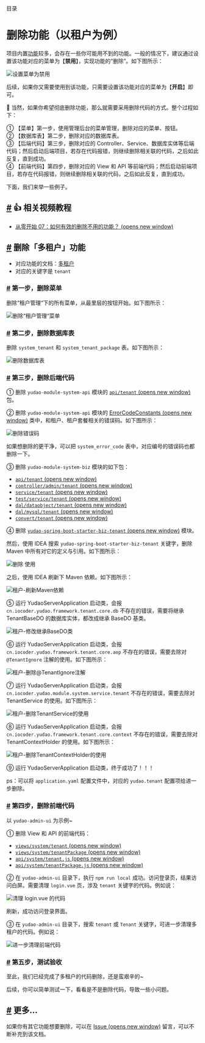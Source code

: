 目录

# 删除功能（以租户为例）

项目内置[功能](/feature)较多，会存在一些你可能用不到的功能。一般的情况下，建议通过设置该功能对应的菜单为【**禁用**】，实现功能的“删除”。如下图所示：

![设置菜单为禁用](./static/设置菜单禁用.png)

后续，如果你又需要使用到该功能，只需要设置该功能对应的菜单为【**开启**】即可。

🙂 当然，如果你希望彻底删除功能，那么就需要采用删除代码的方式。整个过程如下：

① 【菜单】第一步，使用管理后台的菜单管理，删除对应的菜单、按钮。  
② 【数据库表】第二步，删除对应的数据库表。  
③ 【后端代码】第三步，删除对应的 Controller、Service、数据库实体等后端代码；然后启动后端项目，若存在代码报错，则继续删除相关联的代码，之后如此反复，直到成功。  
④ 【前端代码】第四步，删除对应的 View 和 API 等前端代码；然后启动前端项目，若存在代码报错，则继续删除相关联的代码，之后如此反复，直到成功。

下面，我们来举一些例子。

## [#](#👍-相关视频教程) 👍 相关视频教程

*   [从零开始 07：如何有效的删除不用的功能？ (opens new window)](https://t.zsxq.com/07EUrZrNV)

## [#](#删除「多租户」功能) 删除「多租户」功能

*   对应功能的文档：[多租户](/saas-tenant/)
*   对应的关键字是 `tenant`

### [#](#第一步-删除菜单) 第一步，删除菜单

删除“租户管理“下的所有菜单，从最里层的按钮开始。如下图所示：

![删除“租户管理“菜单](./static/租户-删除菜单.png)

### [#](#第二步-删除数据库表) 第二步，删除数据库表

删除 `system_tenant` 和 `system_tenant_package` 表。如下图所示：

![删除数据库表](./static/租户-删除数据库表.png)

### [#](#第三步-删除后端代码) 第三步，删除后端代码

① 删除 `yudao-module-system-api` 模块的 [`api/tenant` (opens new window)](https://gitee.com/zhijiantianya/yudao-cloud/tree/master/yudao-module-system/yudao-module-system-api/src/main/java/cn/iocoder/yudao/module/system/api/tenant) 包。

② 删除 `yudao-module-system-api` 模块的 [ErrorCodeConstants (opens new window)](https://gitee.com/zhijiantianya/yudao-cloud/blob/master/yudao-module-system/yudao-module-system-api/src/main/java/cn/iocoder/yudao/module/system/enums/ErrorCodeConstants.java) 类中，和租户、租户套餐相关的错误码。如下图所示：

![删除错误码](./static/租户-删除错误码.png)

如果想删除的更干净，可以把 `system_error_code` 表中，对应编号的错误码也都删除一下。

③ 删除 `yudao-module-system-biz` 模块的如下包：

*   [`api/tenant` (opens new window)](https://gitee.com/zhijiantianya/yudao-cloud/tree/master/yudao-module-system/yudao-module-system-biz/src/main/java/cn/iocoder/yudao/module/system/api/tenant)
*   [`controller/admin/tenant` (opens new window)](https://gitee.com/zhijiantianya/yudao-cloud/tree/master/yudao-module-system/yudao-module-system-biz/src/main/java/cn/iocoder/yudao/module/system/controller/admin/tenant)
*   [`service/tenant` (opens new window)](https://gitee.com/zhijiantianya/yudao-cloud/tree/master/yudao-module-system/yudao-module-system-biz/src/main/java/cn/iocoder/yudao/module/system/service/tenant)
*   [`test/service/tenant` (opens new window)](https://gitee.com/zhijiantianya/yudao-cloud/tree/master/yudao-module-system/yudao-module-system-biz/src/test/java/cn/iocoder/yudao/module/system/service/tenant)
*   [`dal/dataobject/tenant` (opens new window)](https://gitee.com/zhijiantianya/yudao-cloud/tree/master/yudao-module-system/yudao-module-system-biz/src/main/java/cn/iocoder/yudao/module/system/dal/dataobject/tenant)
*   [`dal/mysql/tenant` (opens new window)](https://gitee.com/zhijiantianya/yudao-cloud/tree/master/yudao-module-system/yudao-module-system-biz/src/main/java/cn/iocoder/yudao/module/system/dal/mysql/tenant)
*   [`convert/tenant` (opens new window)](https://gitee.com/zhijiantianya/yudao-cloud/tree/master/yudao-module-system/yudao-module-system-biz/src/main/java/cn/iocoder/yudao/module/system/convert/tenant)

④ 删除 [`yudao-spring-boot-starter-biz-tenant` (opens new window)](https://gitee.com/zhijiantianya/yudao-cloud/tree/master/yudao-framework/yudao-spring-boot-starter-biz-tenant) 模块。

然后，使用 IDEA 搜索 `yudao-spring-boot-starter-biz-tenant` 关键字，删除 Maven 中所有对它的定义与引用。如下图所示：

![删除  使用](./static/租户-删除Maven依赖.png)

之后，使用 IDEA 刷新下 Maven 依赖。如下图所示：

![租户-刷新Maven依赖](./static/租户-刷新Maven依赖.png)

⑤ 运行 YudaoServerApplication 启动类，会报 `cn.iocoder.yudao.framework.tenant.core.db` 不存在的错误，需要将继承 TenantBaseDO 的数据库实体，都改成继承 BaseDO 基类。

![租户-修改继承BaseDO类](./static/租户-修改继承BaseDO类.png)

⑥ 运行 YudaoServerApplication 启动类，会报 `cn.iocoder.yudao.framework.tenant.core.aop` 不存在的错误，需要去除对 `@TenantIgnore` 注解的使用。如下图所示：

![租户-删除@TenantIgnore注解](./static/租户-删除@TenantIgnore注解.png)

⑦ 运行 YudaoServerApplication 启动类，会报 `cn.iocoder.yudao.module.system.service.tenant` 不存在的错误，需要去除对 TenantService 的使用。如下图所示：

![租户-删除TenantService的使用](./static/租户-删除TenantService的使用.png)

⑧ 运行 YudaoServerApplication 启动类，会报 `cn.iocoder.yudao.framework.tenant.core.context` 不存在的错误，需要去除对 TenantContextHolder 的使用。如下图所示：

![租户-删除TenantContextHolder的使用](./static/租户-删除TenantContextHolder的使用.png)

⑨ 运行 YudaoServerApplication 启动类，终于成功了！！！

ps：可以将 `application.yaml` 配置文件中，对应的 `yudao.tenant` 配置项给进一步删除。

### [#](#第四步-删除前端代码) 第四步，删除前端代码

以 `yudao-admin-ui` 为示例~

① 删除 View 和 API 的前端代码：

*   [`views/system/tenant` (opens new window)](https://gitee.com/yudaocode/yudao-ui-admin-vue2/tree/master/src/views/system/tenant)
*   [`views/system/tenantPackage` (opens new window)](https://gitee.com/yudaocode/yudao-ui-admin-vue2/tree/master/src/views/system/tenantPackage)
*   [`api/system/tenant.js` (opens new window)](https://gitee.com/yudaocode/yudao-ui-admin-vue2/blob/master/src/api/system/tenant.js)
*   [`api/system/tenantPackage.js` (opens new window)](https://gitee.com/yudaocode/yudao-ui-admin-vue2/blob/master/src/api/system/tenantPackage.js)

② 在 `yudao-admin-ui` 目录下，执行 `npm run local` 成功。访问登录页，结果访问白屏。需要清理 `login.vue` 页，涉及 `tenant` 关键字的代码。例如说：

![清理 login.vue 的代码](./static/租户-清理login页的代码.png)

刷新，成功访问登录界面。

③ 在 `yudao-admin-ui` 目录下，搜索 `tenant` 或 `Tenant` 关键字，可进一步清理多租户的代码。例如说：

![进一步清理前端代码](./static/租户-进一步清理前端代码.png)

### [#](#第五步-测试验收) 第五步，测试验收

至此，我们已经完成了多租户的代码删除，还是蛮艰辛的~

后续，你可以简单测试一下，看看是不是删除代码，导致一些小问题。

## [#](#更多) 更多...

如果你有其它功能想要删除，可以在 [Issue (opens new window)](https://gitee.com/zhijiantianya/ruoyi-vue-pro/issues) 留言，可以不断补充到该文档。